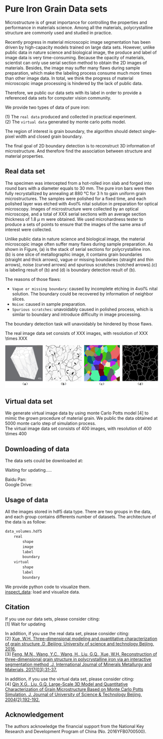 # Pure Iron Grain Data sets
Microstructure is of great importance for controlling the properties and performance in materials science. Among all the materials, polycrystalline structure are commonly used and studied in practice.

Recently progress in material microscopic image segmentation has been driven by high-capacity models trained on large data sets. However, unlike public data in nature science and biological image, the produce and label of image data is very time-consuming. Because the opacity of materials, scientist can only use serial section method to obtain the 2D images of materials. Besides, the image may suffer many flaws during sample preparation, which make the labeling process consume much more times than other image data. In total, we think the progress of material microscopic image processing is hindered by the lack of public data.

Therefore, we public our data sets with its label in order to provide a referenced data sets for computer vision community.

We provide two types of data of pure iron:

(1) The `real data` produced and collected in practical experiment.  
(2) The `virtual data` generated by monte carlo potts model.

The region of interest is grain boundary, the algorithm should detect single-pixel width and closed grain boundary.

The final goal of 2D boundary detection is to reconstruct 3D information of microstructure. And therefore find the association between structure and material properties.  

## Real data set

The specimen was intercepted from a hot-rolled iron slab and forged into round bars with a diameter equals to 30 mm. The pure iron bars were then fully recrystallized by annealing at 880 °C for 3 h to gain uniform grain microstructures. The samples were polished for a fixed time, and each polished layer was etched with 4vol% nital solution in preparation for optical microscopy. Images of microstructure were collected by an optical microscope, and a total of XXX serial sections with an average section thickness of 1.8 $\mu$ m were obtained. We used microhardness tester to produce a sets of points to ensure that the images of the same area of interest were collected.

Unlike public data in nature science and biological image, the material microscopic image often suffer many flaws during sample preparation. As shown in Figure, (a) is the stack of serial sections for polycrystalline iron. (b) is one slice of metallographic image, it contains grain boundaries (straight and thick arrows), vague or missing boundaries (straight and thin arrows), noise (curved arrows) and spurious scratches (notched arrows).(c) is labeling result of (b) and (d) is boundary detection result of (b).

The reasons of those flaws:  
* `Vague or missing boundary`: caused by incomplete etching in 4vol% nital solution. The boundary could be recovered by information of neighbor slices.  
* `Noise`: caused in sample preparation.  
* `Spurious scratches`: unavoidably caused in polished process, which is similar to boundary and introduce difficulty in image processing.

The boundary detection task will unavoidably be hindered by those flaws.

The real image data set consists of XXX images, with resolution of XXX \times XXX

![](./explain_image/polycrystalline_iron.jpg)

## Virtual data set
We generate virtual image data by using monte Carlo Potts model \[4] to mimic the grown procedure of material grain.  We public the data obtained at 5000 monte carlo step of simulation process.  
The virtual image data set consists of 400 images, with resolution of 400 \times 400

## Downloading of data
The data sets could be downloaded at:  

Waiting for updating.....

Baidu Pan:  
Google Drive:  

## Usage of data
All the images stored in hdf5 data type. There are two groups in the data, and each group contains differents number of datasets. The architecture of the data is as follow:  
```Python
data_volumes.hdf5
    real
        shape
        image
        label
        boundary
    virtual
        shape
        label
        boundary
```

We provide python code to visualize them.  
[inspect_data](https://github.com/MATony/iron_grain_data_sets/blob/master/inspect_data.ipynb): load and visualize data.


## Citation
If you use our data sets, please consider citing:  
\[1] Wait for updating  

In addition, if you use the real data set, please consider citing:  
\[2] [Xue, W.H. Three-dimensional modeling and quantitative characterization of grain structure .D .Beijing: University of science and technology Beijing, 2016.](http://kns.cnki.net/KCMS/detail/detail.aspx?dbcode=CDFD&dbname=CDFDLAST2017&filename=1017035447.nh&uid=WEEvREdxOWJmbC9oM1NjYkZCbDdrdW1QRWVCQ0E5Q3dPVEo5MExBUjV6VGU=$R1yZ0H6jyaa0en3RxVUd8df-oHi7XMMDo7mtKT6mSmEvTuk11l2gFA!!&v=MDc3OTgvS1ZGMjZHYk83RzlYSXFKRWJQSVI4ZVgxTHV4WVM3RGgxVDNxVHJXTTFGckNVUkxPZlkrUnNGaURuVUw=)  
\[3] [Feng, M.N., Wang, Y.C., Wang, H., Liu, G.Q., Xue, W.H. Reconstruction of three-dimensional grain structure in polycrystalline iron via an interactive segmentation method .J. International Journal of Minerals Metallurgy and Materials, 2017(03):31-37.](https://link.springer.com/article/10.1007/s12613-017-1403-8)

In addition, if you use the virtual data set, please consider citing:  
\[4] [Qin X.G., Liu, G.Q. Large-Scale 3D Model and Quantitative Characterization of Grain Microstructure Based on Monte Carlo Potts Simulation. J. Journal of University of Science & Technology Beijing, 2004(2):192-192.](http://kns.cnki.net/KCMS/detail/detail.aspx?dbcode=CJFQ&dbname=CJFD2004&filename=BJKD200401013&uid=WEEvREcwSlJHSldRa1FhdkJkVG1BVmpTQWFLNEhoN3ZhQzZwaTM3U3Zndz0=$9A4hF_YAuvQ5obgVAqNKPCYcEjKensW4IQMovwHtwkF4VYPoHbKxJw!!&v=MTc5NTk4ZVgxTHV4WVM3RGgxVDNxVHJXTTFGckNVUkxPZlkrUnNGaURoVnJyQkp5ZkFhckc0SHRYTXJvOUVaNFI=)

## Acknowledgement
The authors acknowledge the financial support from the National Key Research and Development Program of China (No. 2016YFB0700500).
